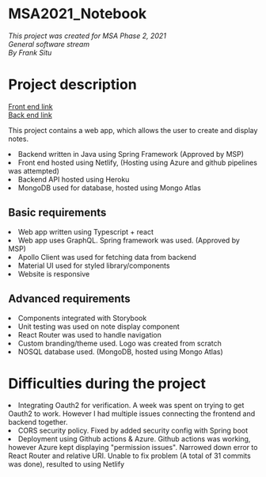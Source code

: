 # MSA2021_Notebook



<i> 
This project was created for MSA Phase 2, 2021 <br/>
General software stream <br/>
By Frank Situ
</i>

<h1> Project description </h1>
<a href="https://mymsanotes.netlify.app">Front end link</a>
<br/>
<a href="https://msa-notes-backend.herokuapp.com/">Back end link</a>

<p>
This project contains a web app, which allows the user to create and display notes. 
<li> Backend written in Java using Spring Framework (Approved by MSP)</li>
<li> Front end hosted using Netlify, (Hosting using Azure and github pipelines was attempted) </li>
<li> Backend API hosted using Heroku </li>
<li> MongoDB used for database, hosted using Mongo Atlas </li>

</p>

<h2> Basic requirements </h2>
<li> Web app written using Typescript + react </li>
<li> Web app uses GraphQL. Spring framework was used. (Approved by MSP) </li>
<li> Apollo Client was used for fetching data from backend </li>
<li> Material UI used for styled library/components </li>
<li> Website is responsive </li>

<h2> Advanced requirements </h2>
<li> Components integrated with Storybook </li>
<li> Unit testing was used on note display component </li>
<li> React Router was used to handle navigation </li>
<li> Custom branding/theme used. Logo was created from scratch </li>
<li> NOSQL database used. (MongoDB, hosted using Mongo Atlas) </li>

<h1> Difficulties during the project </h1>
<li> Integrating Oauth2 for verification. A week was spent on trying to get Oauth2 to work. However I had multiple issues connecting the frontend and backend together. </li>
<li> CORS security policy. Fixed by added security config with Spring boot </li>
<li> Deployment using Github actions & Azure. Github actions was working, however Azure kept displaying "permission issues". Narrowed down error to React Router and relative URI. Unable to fix problem (A total of 31 commits was done), resulted to using Netlify </li>

